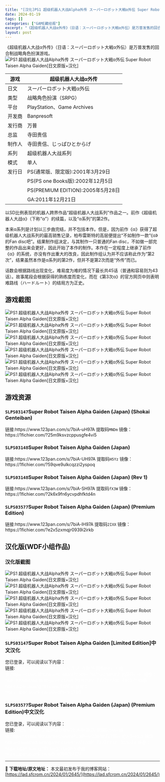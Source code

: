 ```yaml
---
title: "[汉化]PS1 超级机器人大战Alpha外传 スーパーロボット大戦α外伝 Super Robot Taisen Alpha Gaiden[日文原版+汉化] 免费下载"
date: 2024-01-19
tags: []
categories: ["GAME藏经阁"]
excerpt: "《超级机器人大战α外传》（日语：スーパーロボット大戦α外伝）是万普发售的回合制战略角色扮演游戏。 游戏 超级机器人大战α外传 日文 スーパーロボット大戦α外伝 类型 战略角色扮演（SRPG） 平台 PlayStation、Game Archives 开发商 Banpresoft 发行商 万普 总监 &hellip;"
layout: post
---
```


<div></div>
《超级机器人大战α外传》（日语：スーパーロボット大戦α外伝）是万普发售的回合制战略角色扮演游戏。

<img style="display: block; margin-left: auto; margin-right: auto;" title="PS1 超级机器人大战Alpha外传 游戏封面" src="https://lad.sfcrom.cn/wp-content/uploads/2024/01/20240118_65a8a9e243afc.jpg" alt="PS1 超级机器人大战Alpha外传 スーパーロボット大戦α外伝 Super Robot Taisen Alpha Gaiden[日文原版+汉化]" />
<table>
<thead>
<tr>
<th>游戏</th>
<th>超级机器人大战α外传</th>
</tr>
</thead>
<tbody>
<tr>
<td>日文</td>
<td>スーパーロボット大戦α外伝</td>
</tr>
<tr>
<td>类型</td>
<td>战略角色扮演（SRPG）</td>
</tr>
<tr>
<td>平台</td>
<td>PlayStation、Game Archives</td>
</tr>
<tr>
<td>开发商</td>
<td>Banpresoft</td>
</tr>
<tr>
<td>发行商</td>
<td>万普</td>
</tr>
<tr>
<td>总监</td>
<td>寺田贵信</td>
</tr>
<tr>
<td>制作人</td>
<td>寺田贵信、じっぱひとからげ</td>
</tr>
<tr>
<td>系列</td>
<td>超级机器人大战系列</td>
</tr>
<tr>
<td>模式</td>
<td>单人</td>
</tr>
<tr>
<td>发行日</td>
<td>PS(通常版、限定版):2001年3月29日</td>
</tr>
<tr>
<td></td>
<td>PS(PS one Books版):2002年12月5日</td>
</tr>
<tr>
<td></td>
<td>PS(PREMIUM EDITION):2005年5月28日</td>
</tr>
<tr>
<td></td>
<td>GA:2011年12月21日</td>
</tr>
</tbody>
</table>
以SD比例表现的机器人跨界作品“超级机器人大战系列”作品之一。前作《超级机器人大战α》（下称“α”）的续篇，以及“α系列”的第2作。

本来α系列是计划以三步曲完结，并不包括本作。但是，因为前作《α》获得了超级机器人大战系列的最高销售记录，柏布雷斯特的高层便提出“不如制作一款“《α》的Fan disc吧”。结果制作组决定，与其制作一只普通的Fan disc，不如做一部完整的作品出来会更好，因此开始了本作的制作。本作在一定程度上继承了前作《α》的系统，亦没有作出重大的改良，因此制作组认为并不应该称此作为“第2次”，结果虽然本作是α系列的第2作，但并不是第2次而是“外传”而已。

话数会根据路线出现变化，难易度为难的情况下最长共45话（普通和容易则为43话）。故事尾段会根据获得的熟练度而变化，而在《第3次α》的官方网页中则表明难路线（ハードルート）的结局方为正史。

<a name="ci_title0"></a>
<h2>游戏截图</h2>
<img style="display: block; margin-left: auto; margin-right: auto;" title="PS1 超级机器人大战Alpha外传 游戏截图" src="https://lad.sfcrom.cn/wp-content/uploads/2024/01/20240118_65a8a9e26f43a.jpg" alt="PS1 超级机器人大战Alpha外传 スーパーロボット大戦α外伝 Super Robot Taisen Alpha Gaiden[日文原版+汉化]" />
<img style="display: block; margin-left: auto; margin-right: auto;" title="PS1 超级机器人大战Alpha外传 游戏截图" src="https://lad.sfcrom.cn/wp-content/uploads/2024/01/20240118_65a8a9e29a673.jpg" alt="PS1 超级机器人大战Alpha外传 スーパーロボット大戦α外伝 Super Robot Taisen Alpha Gaiden[日文原版+汉化]" />
<img style="display: block; margin-left: auto; margin-right: auto;" title="PS1 超级机器人大战Alpha外传 游戏截图" src="https://lad.sfcrom.cn/wp-content/uploads/2024/01/20240118_65a8a9e2c1b20.jpg" alt="PS1 超级机器人大战Alpha外传 スーパーロボット大戦α外伝 Super Robot Taisen Alpha Gaiden[日文原版+汉化]" />
<img style="display: block; margin-left: auto; margin-right: auto;" title="PS1 超级机器人大战Alpha外传 游戏截图" src="https://lad.sfcrom.cn/wp-content/uploads/2024/01/20240118_65a8a9e32f49f.jpg" alt="PS1 超级机器人大战Alpha外传 スーパーロボット大戦α外伝 Super Robot Taisen Alpha Gaiden[日文原版+汉化]" />
<img style="display: block; margin-left: auto; margin-right: auto;" title="PS1 超级机器人大战Alpha外传 游戏截图" src="https://lad.sfcrom.cn/wp-content/uploads/2024/01/20240118_65a8a9e357284.jpg" alt="PS1 超级机器人大战Alpha外传 スーパーロボット大戦α外伝 Super Robot Taisen Alpha Gaiden[日文原版+汉化]" />
<img style="display: block; margin-left: auto; margin-right: auto;" title="PS1 超级机器人大战Alpha外传 游戏截图" src="https://lad.sfcrom.cn/wp-content/uploads/2024/01/20240118_65a8a9e3bae4f.jpg" alt="PS1 超级机器人大战Alpha外传 スーパーロボット大戦α外伝 Super Robot Taisen Alpha Gaiden[日文原版+汉化]" />

<a name="ci_title1"></a>
<h2>游戏资源</h2>
<a name="ci_title2"></a>
<h3><code>SLPS03147</code>Super Robot Taisen Alpha Gaiden (Japan) (Shokai Genteiban)</h3>
链接:https://www.123pan.com/s/7biA-uH97A 提取码<code>MNDm</code>
镜像：https://1fichier.com/?25m9ksvzcppusgfe4vi5

<a name="ci_title3"></a>
<h3><code>SLPS03148</code>Super Robot Taisen Alpha Gaiden (Japan)</h3>
链接:https://www.123pan.com/s/7biA-UH97A 提取码<code>H5Yz</code>
镜像：https://1fichier.com/?59qve9ulkcqzzi2yspoq

<a name="ci_title4"></a>
<h3><code>SLPS03148</code>Super Robot Taisen Alpha Gaiden (Japan) (Rev 1)</h3>
链接:https://www.123pan.com/s/7biA-SH97A 提取码<code>fX3W</code>
镜像：https://1fichier.com/?2k6x9fn6ycvpdhfktd4n

<a name="ci_title5"></a>
<h3><code>SLPS03577</code>Super Robot Taisen Alpha Gaiden (Japan) (Premium Edition)</h3>
链接:https://www.123pan.com/s/7biA-lH97A 提取码<code>2IXX</code>
镜像：https://1fichier.com/?e2x5zxmqjr0939i2irkb

<a name="ci_title6"></a>
<h2>汉化版(WDF小组作品)</h2>
<a name="ci_title7"></a>
<h3>汉化版截图</h3>
<img style="display: block; margin-left: auto; margin-right: auto;" title="PS1 超级机器人大战Alpha外传 汉化版截图" src="https://lad.sfcrom.cn/wp-content/uploads/2024/01/20240118_65a8a9e3e4f96.jpg" alt="PS1 超级机器人大战Alpha外传 スーパーロボット大戦α外伝 Super Robot Taisen Alpha Gaiden[日文原版+汉化]" />
<img style="display: block; margin-left: auto; margin-right: auto;" title="PS1 超级机器人大战Alpha外传 汉化版截图" src="https://lad.sfcrom.cn/wp-content/uploads/2024/01/20240118_65a8a9e41c90f.jpg" alt="PS1 超级机器人大战Alpha外传 スーパーロボット大戦α外伝 Super Robot Taisen Alpha Gaiden[日文原版+汉化]" />
<img style="display: block; margin-left: auto; margin-right: auto;" title="PS1 超级机器人大战Alpha外传 汉化版截图" src="https://lad.sfcrom.cn/wp-content/uploads/2024/01/20240118_65a8a9e493699.jpg" alt="PS1 超级机器人大战Alpha外传 スーパーロボット大戦α外伝 Super Robot Taisen Alpha Gaiden[日文原版+汉化]" />
<img style="display: block; margin-left: auto; margin-right: auto;" title="PS1 超级机器人大战Alpha外传 汉化版截图" src="https://lad.sfcrom.cn/wp-content/uploads/2024/01/20240118_65a8a9e4c859d.jpg" alt="PS1 超级机器人大战Alpha外传 スーパーロボット大戦α外伝 Super Robot Taisen Alpha Gaiden[日文原版+汉化]" />
<img style="display: block; margin-left: auto; margin-right: auto;" title="PS1 超级机器人大战Alpha外传 汉化版截图" src="https://lad.sfcrom.cn/wp-content/uploads/2024/01/20240118_65a8a9e501857.jpg" alt="PS1 超级机器人大战Alpha外传 スーパーロボット大戦α外伝 Super Robot Taisen Alpha Gaiden[日文原版+汉化]" />

<a name="ci_title8"></a>
<h3><code>SLPS03147</code>Super Robot Taisen Alpha Gaiden [Limited Edition]中文汉化</h3>
您已登录，可以阅读以下内容：
<div>链接:<span style="color: #ffffff;">https://www.123pan.com/s/7biA-7H97A 提取码<code>RuIR</code></span>
<span style="color: #ffffff;">链接:https://cloud.189.cn/web/share?code=3M7nyqnimUr2 访问码<code>ci9t</code></span>
<span style="color: #ffffff;">镜像：http://download.9ioldgame.com/f/30740061-877267305-44c975</span>
<span style="color: #ffffff;">镜像：https://pan.huang1111.cn/s/5KBEsl</span>
<span style="color: #ffffff;">链接：https://pan.quark.cn/s/9ed85c5c31f6</span></div>
<a name="ci_title9"></a>
<h3><code>SLPS03577</code>Super Robot Taisen Alpha Gaiden (Japan) (Premium Edition)中文汉化</h3>
您已登录，可以阅读以下内容：
<div>链接:<span style="color: #ffffff;">https://www.123pan.com/s/7biA-bH97A 提取码<code>1kee</code></span>
<span style="color: #ffffff;">链接:https://cloud.189.cn/web/share?code=yQ36fmZv26Rv 访问码<code>k0i5</code></span>
<span style="color: #ffffff;">镜像：http://download.9ioldgame.com/f/30740061-877267371-335028</span>
<span style="color: #ffffff;">镜像：https://pan.huang1111.cn/s/4LyOhg</span>
<span style="color: #ffffff;">链接：https://pan.quark.cn/s/5be0802b1124</span></div>

---
📖 **下载地址/原文地址：** 本文最初发布于我的博客网站：[https://lad.sfcrom.cn/2024/01/2645/](https://lad.sfcrom.cn/2024/01/2645/)
